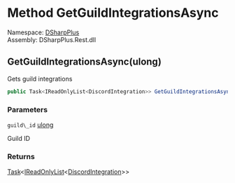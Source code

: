 # Method GetGuildIntegrationsAsync

Namespace: [DSharpPlus](DSharpPlus.md)  
Assembly: DSharpPlus.Rest.dll

## <a id="DSharpPlus_DiscordRestClient_GetGuildIntegrationsAsync_System_UInt64_"></a>GetGuildIntegrationsAsync\(ulong\)

Gets guild integrations

```csharp
public Task<IReadOnlyList<DiscordIntegration>> GetGuildIntegrationsAsync(ulong guild_id)
```

### Parameters

`guild\_id` [ulong](https://learn.microsoft.com/dotnet/api/system.uint64)

Guild ID

### Returns

[Task](https://learn.microsoft.com/dotnet/api/system.threading.tasks.task\-1)<[IReadOnlyList](https://learn.microsoft.com/dotnet/api/system.collections.generic.ireadonlylist\-1)<[DiscordIntegration](DSharpPlus.Entities.DiscordIntegration.md)\>\>

